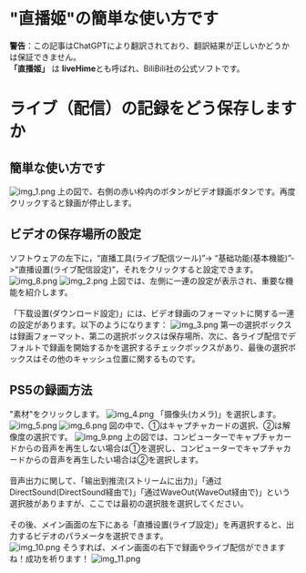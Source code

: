 # "直播姬"の簡単な使い方です

**警告**：この記事はChatGPTにより翻訳されており、翻訳結果が正しいかどうかは保証できません。\
**「直播姬」** は **liveHime**とも呼ばれ、BiliBili社の公式ソフトです。

# ライブ（配信）の記録をどう保存しますか
## 簡単な使い方です
![img_1.png](img_1.png)
上の図で、右側の赤い枠内のボタンがビデオ録画ボタンです。再度クリックすると録画が停止します。
## ビデオの保存場所の設定
ソフトウェアの左下に，“直播工具(ライブ配信ツール)”-> “基础功能(基本機能)”->“直播设置(ライブ配信設定)”，それをクリックすると設定できます。
![img_8.png](img_8.png)
![img_2.png](img_2.png)
上図では、左側に一連の設定が表示され、重要な機能を紹介します。\
\
「下载设置(ダウンロード設定)」には、ビデオ録画のフォーマットに関する一連の設定があります。以下のようになります：
![img_3.png](img_3.png)
第一の選択ボックスは録画フォーマット、第二の選択ボックスは保存場所、次に、各ライブ配信でデフォルトで録画を開始するかを選択するチェックボックスがあり、最後の選択ボックスはその他のキャッシュ位置に関するものです。

## PS5の録画方法
"素材"をクリックします。
![img_4.png](img_4.png)
「摄像头(カメラ)」を選択します。
![img_5.png](img_5.png)
![img_6.png](img_6.png)
図の中で、①はキャプチャカードの選択、②は解像度の選択です。
![img_9.png](img_9.png)
上の図では、コンピューターでキャプチャカードからの音声を再生しない場合は①を選択し、コンピューターでキャプチャカードからの音声を再生したい場合は②を選択します。\
\
音声出力に関して、「输出到推流(ストリームに出力)」「通过DirectSound(DirectSound経由で)」「通过WaveOut(WaveOut経由で)」という選択肢がありますが、ここでは最初の選択肢を選択してください。\
\
その後、メイン画面の左下にある「直播设置(ライブ設定)」を再選択すると、出力するビデオのパラメータを選択できます。\
![img_10.png](img_10.png)
そうすれば、メイン画面の右下で録画やライブ配信ができますね！成功を祈ります！
![img_11.png](img_11.png)
